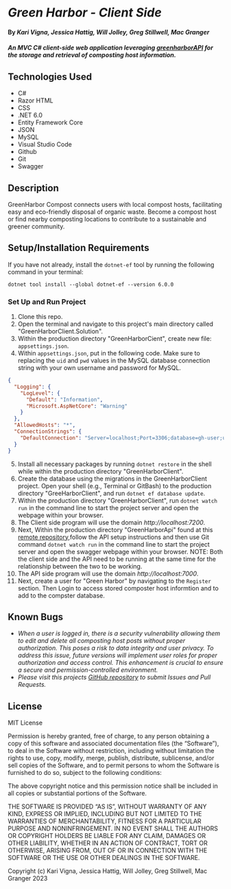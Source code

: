 # _Green Harbor - Client Side_

#### By _**Kari Vigna, Jessica Hattig, Will Jolley, Greg Stillwell, Mac Granger**_

#### _An MVC C# client-side web application leveraging [greenharborAPI](https://github.com/KariVigna/greenharborAPI) for the storage and retrieval of composting host information._

## Technologies Used

* C#
* Razor HTML
* CSS
* .NET 6.0
* Entity Framework Core
* JSON
* MySQL
* Visual Studio Code
* Github
* Git
* Swagger

## Description
GreenHarbor Compost connects users with local compost hosts, facilitating easy and eco-friendly disposal of organic waste. Become a compost host or find nearby composting locations to contribute to a sustainable and greener community.

## Setup/Installation Requirements

If you have not already, install the `dotnet-ef` tool by running the following command in your terminal:

```
dotnet tool install --global dotnet-ef --version 6.0.0
```
### Set Up and Run Project

1. Clone this repo.
2. Open the terminal and navigate to this project's main directory called "GreenHarborClient.Solution".
3. Within the production directory "GreenHarborCient", create new file: `appsettings.json`.
4. Within `appsettings.json`, put in the following code. Make sure to replacing the `uid` and `pwd` values in the MySQL database connection string with your own username and password for MySQL. 

```json
{
  "Logging": {
    "LogLevel": {
      "Default": "Information",
      "Microsoft.AspNetCore": "Warning"
    }
  },
  "AllowedHosts": "*",
  "ConnectionStrings": {
    "DefaultConnection": "Server=localhost;Port=3306;database=gh-user;uid=[YOUR_USERNAME];pwd=[YOUR_MYSQL_PASSWORD];"
  }
}
```
5. Install all necessary packages by running `dotnet restore` in the shell while within the production directory "GreenHarborClient".
6. Create the database using the migrations in the GreenHarborClient project. Open your shell (e.g., Terminal or GitBash) to the production directory "GreeHarborClient", and run `dotnet ef database update`. 
7. Within the production directory "GreenHarborClient", run `dotnet watch run` in the command line to start the project server and open the webpage within your browser. 
9. The Client side program will use the domain _http://localhost:7200_. 
10. Next, Within the production directory "GreenHarborApi" found at this [remote repository](lhttps://github.com/KariVigna/greenharborAPI),follow the API setup instructions and then use Git command `dotnet watch run` in the command line to start the project server and open the swagger webpage within your browser. NOTE: Both the client side and the API need to be running at the same time for the relationship between the two to be working.
11. The API side program will use the domain _http://localhost:7000_.
12. Next, create a user for "Green Harbor" by navigating to the `Register` section. Then Login to access stored composter host informtion and to add to the compster database.


## Known Bugs

* _When a user is logged in, there is a security vulnerability allowing them to edit and delete all composting host posts without proper authorization. This poses a risk to data integrity and user privacy. To address this issue, future versions will implement user roles for proper authorization and access control. This enhancement is crucial to ensure a secure and permission-controlled environment._
* _Please visit this projects [GitHub repository]() to submit Issues and Pull Requests._

## License

MIT License

Permission is hereby granted, free of charge, to any person obtaining a copy of this software and associated documentation files (the “Software”), to deal in the Software without restriction, including without limitation the rights to use, copy, modify, merge, publish, distribute, sublicense, and/or sell copies of the Software, and to permit persons to whom the Software is furnished to do so, subject to the following conditions:

The above copyright notice and this permission notice shall be included in all copies or substantial portions of the Software.

THE SOFTWARE IS PROVIDED “AS IS”, WITHOUT WARRANTY OF ANY KIND, EXPRESS OR IMPLIED, INCLUDING BUT NOT LIMITED TO THE WARRANTIES OF MERCHANTABILITY, FITNESS FOR A PARTICULAR PURPOSE AND NONINFRINGEMENT. IN NO EVENT SHALL THE AUTHORS OR COPYRIGHT HOLDERS BE LIABLE FOR ANY CLAIM, DAMAGES OR OTHER LIABILITY, WHETHER IN AN ACTION OF CONTRACT, TORT OR OTHERWISE, ARISING FROM, OUT OF OR IN CONNECTION WITH THE SOFTWARE OR THE USE OR OTHER DEALINGS IN THE SOFTWARE.

Copyright (c) Kari Vigna, Jessica Hattig, Will Jolley, Greg Stillwell, Mac Granger 2023 
